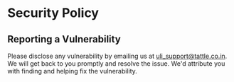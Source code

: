 # Security Policy

## Reporting a Vulnerability

Please disclose any vulnerability by emailing us at uli_support@tattle.co.in. We will get back to you promptly and resolve the issue. We'd attribute you with finding and helping fix the vulnerability.
